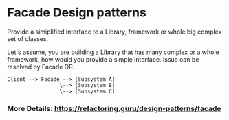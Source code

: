 # Facade Design patterns

Provide a simiplified interface to a Library, framework or whole big complex set of classes.

Let's assume, you are building a Library that has many complex or a whole framework, how would you provide a simple interface.
Issue can be resolved by Facade DP.


```
Client --> Facade --> [Subsystem A]
                 \--> [Subsystem B]
                 \--> [Subsystem C]

```

### More Details: https://refactoring.guru/design-patterns/facade

